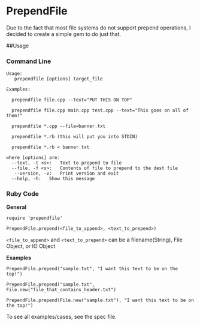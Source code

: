 PrependFile
=============

Due to the fact that most file systems do not support prepend operations, I decided to create a simple gem to do just that.


##Usage

### Command Line

    Usage:
       prependfile [options] target_file

    Examples:
      
      prependfile file.cpp --text="PUT THIS ON TOP"

      prependfile file.cpp main.cpp test.cpp --text="This goes on all of them!"

      prependfile *.cpp --file=banner.txt

      prependfile *.rb (this will put you into STDIN)

      prependfile *.rb < banner.txt

    where [options] are:
      --text, -t <s>:   Text to prepend to file
      --file, -f <s>:   Contents of file to prepend to the dest file
       --version, -v:   Print version and exit
      --help, -h:   Show this message


### Ruby Code  

  **General**

    require 'prependfile'
    
    PrependFile.prepend(<file_to_append>, <text_to_prepend>)

  `<file_to_append>` and `<text_to_prepend>` can be a filename(String), File Object, or IO Object


  **Examples**

    PrependFile.prepend("sample.txt", "I want this text to be on the top!")

    PrependFile.prepend("sample.txt", File.new("file_that_contains_header.txt")

    PrependFile.prepend(File.new("sample.txt"), "I want this text to be on the top!")

   To see all examples/cases, see the spec file.
